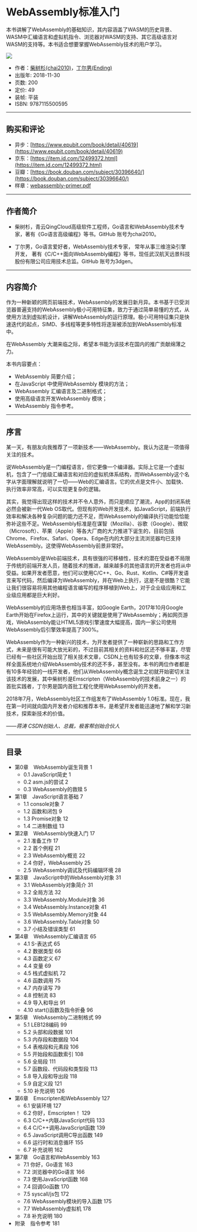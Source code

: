 # WebAssembly标准入门

本书讲解了WebAssembly的基础知识，其内容涵盖了WASM的历史背景、WASM中汇编语言和虚拟机指令、浏览器对WASM的支持、其它高级语言对WASM的支持等。本书适合想要掌握WebAssembly技术的用户学习。

[![](webassembly-primer-cover.png)](webassembly-primer.pdf)

- 作者：[柴树杉(chai2010)](https://github.com/chai2010)，[丁尔男(Ending)](https://github.com/3dgen)
- 出版年: 2018-11-30
- 页数: 200
- 定价: 49
- 装帧: 平装
- ISBN: 9787115500595

----

## 购买和评论

- 异步：[https://www.epubit.com/book/detail/40619](https://www.epubit.com/book/detail/40619)
- 京东：[https://item.jd.com/12499372.html](https://item.jd.com/12499372.html)
- 豆瓣：[https://book.douban.com/subject/30396640/](https://book.douban.com/subject/30396640/)
- 样章：[webassembly-primer.pdf](https://github.com/chai2010/awesome-wasm-zh/blob/master/webassembly-primer.pdf)

----

## 作者简介

- 柴树杉，青云QingCloud高级软件工程师，Go语言和WebAssembly技术专家，著有《Go语言高级编程》等书。GitHub 账号为chai2010。

- 丁尔男，Go语言爱好者，WebAssembly技术专家， 常年从事三维渲染引擎开发， 著有《C/C++面向WebAssembly编程》等书，现任武汉航天远景科技股份有限公司应用技术总监。GitHub 账号为3dgen。

----

## 内容简介

作为一种新颖的网页前端技术，WebAssembly的发展日新月异。本书基于已受浏览器普遍支持的WebAssembly极小可用特征集，致力于通过简单易懂的方式，从使用方法到虚拟机设计，讲解WebAssembly的运行原理。极小可用特征集只是快速迭代的起点，SIMD、多线程等更多特性将逐渐被添加到WebAssembly标准中。

在WebAssembly 大潮来临之际，希望本书能为该技术在国内的推广贡献绵薄之力。

本书内容要点：

- WebAssembly 简要介绍；
- 在JavaScript 中使用WebAssembly 模块的方法；
- WebAssembly 汇编语言及二进制格式；
- 使用高级语言开发WebAssembly 模块；
- WebAssembly 指令参考。

----

## 序言

某一天，有朋友向我推荐了一项新技术——WebAssembly。我认为这是一项值得关注的技术。

说WebAssembly是一门编程语言，但它更像一个编译器。实际上它是一个虚拟机，包含了一门低级汇编语言和对应的虚拟机体系结构，而WebAssembly这个名字从字面理解就说明了一切——Web的汇编语言。它的优点是文件小、加载快、执行效率非常高，可以实现更复杂的逻辑。

其实，我觉得出现这样的技术并不令人意外，而只是顺应了潮流，App的封闭系统必然会被新一代Web OS取代。但现有的Web开发技术，如JavaScript，前端执行效率和解决各种复杂问题的能力还不足，而WebAssembly的编译执行功能恰恰能弥补这些不足。WebAssembly标准是在谋智（Mozilla）、谷歌（Google）、微软（Microsoft）、苹果（Apple）等各大厂商的大力推进下诞生的，目前包括Chrome、Firefox、Safari、Opera、Edge在内的大部分主流浏览器均已支持WebAssembly。这使得WebAssembly前景非常好。

WebAssembly是Web前端技术，具有很强的可移植性，技术的潜在受益者不局限于传统的前端开发人员，随着技术的推进，越来越多的其他语言的开发者也将从中受益。如果开发者愿意，他们可以使用C/C++、Go、Rust、Kotlin、C#等开发语言来写代码，然后编译为WebAssembly，并在Web上执行，这是不是很酷？它能让我们很容易将用其他编程语言编写的程序移植到Web上，对于企业级应用和工业级应用都是巨大利好。

WebAssembly的应用场景也相当丰富，如Google Earth，2017年10月Google Earth开始在Firefox上运行，其中的关键就是使用了WebAssembly；再如网页游戏，WebAssembly能让HTML5游戏引擎速度大幅提高，国内一家公司使用WebAssembly后引擎效率提高了300%。

WebAssembly作为一种新兴的技术，为开发者提供了一种崭新的思路和工作方式，未来是很有可能大放光彩的，不过目前其相关的资料和社区还不够丰富，尽管已经有一些社区开始出现了相关技术文章，CSDN上也有较多的文章，但像本书这样全面系统地介绍WebAssembly技术的还不多，甚至没有。本书的两位作者都是有10多年经验的一线开发者，他们从WebAssembly概念诞生之初就开始密切关注该技术的发展，其中柴树杉是Emscripten（WebAssembly的技术前身之一）的首批实践者，丁尔男是国内首批工程化使用WebAssembly的开发者。

2018年7月，WebAssembly社区工作组发布了WebAssembly 1.0标准。现在，我在第一时间就向国内开发者介绍和推荐本书，是希望开发者能迅速地了解和学习新技术，探索新技术的价值。

*——蒋涛 CSDN创始人、总裁，极客帮创始合伙人*

----

## 目录

- 第0章　WebAssembly诞生背景 1
  - 0.1 JavaScript简史 1
  - 0.2 asm.js的尝试 2
  - 0.3 WebAssembly的救赎 5
- 第1章　JavaScript语言基础 7
  - 1.1 console对象 7
  - 1.2 函数和闭包 9
  - 1.3 Promise对象 12
  - 1.4 二进制数组 13
- 第2章　WebAssembly快速入门 17
  - 2.1 准备工作 17
  - 2.2 首个例程 21
  - 2.3 WebAssembly概览 22
  - 2.4 你好，WebAssembly 25
  - 2.5 WebAssembly调试及代码编辑环境 28
- 第3章　JavaScript中的WebAssembly对象 31
  - 3.1 WebAssembly对象简介 31
  - 3.2 全局方法 32
  - 3.3 WebAssembly.Module对象 36
  - 3.4 WebAssembly.Instance对象 41
  - 3.5 WebAssembly.Memory对象 44
  - 3.6 WebAssembly.Table对象 50
  - 3.7 小结及错误类型 61
- 第4章　WebAssembly汇编语言 65
  - 4.1 S-表达式 65
  - 4.2 数据类型 66
  - 4.3 函数定义 67
  - 4.4 变量 69
  - 4.5 栈式虚拟机 72
  - 4.6 函数调用 75
  - 4.7 内存读写 79
  - 4.8 控制流 83
  - 4.9 导入和导出 91
  - 4.10 start()函数及指令折叠 96
- 第5章　WebAssembly二进制格式 99
  - 5.1 LEB128编码 99
  - 5.2 头部和段数据 101
  - 5.3 内存段和数据段 104
  - 5.4 表格段和元素段 106
  - 5.5 开始段和函数索引 108
  - 5.6 全局段 111
  - 5.7 函数段、代码段和类型段 113
  - 5.8 导入段和导出段 118
  - 5.9 自定义段 121
  - 5.10 补充说明 126
- 第6章　Emscripten和WebAssembly 127
  - 6.1 安装环境 127
  - 6.2 你好，Emscripten！ 129
  - 6.3 C/C++内联JavaScript代码 133
  - 6.4 C/C++调用JavaScript函数 139
  - 6.5 JavaScript调用C导出函数 149
  - 6.6 运行时和消息循环 155
  - 6.7 补充说明 162
- 第7章　Go语言和WebAssembly 163
  - 7.1 你好，Go语言 163
  - 7.2 浏览器中的Go语言 166
  - 7.3 使用JavaScript函数 168
  - 7.4 回调Go函数 170
  - 7.5 syscall/js包 172
  - 7.6 WebAssembly模块的导入函数 175
  - 7.7 WebAssembly虚拟机 178
  - 7.8 补充说明 180
- 附录　指令参考 181
